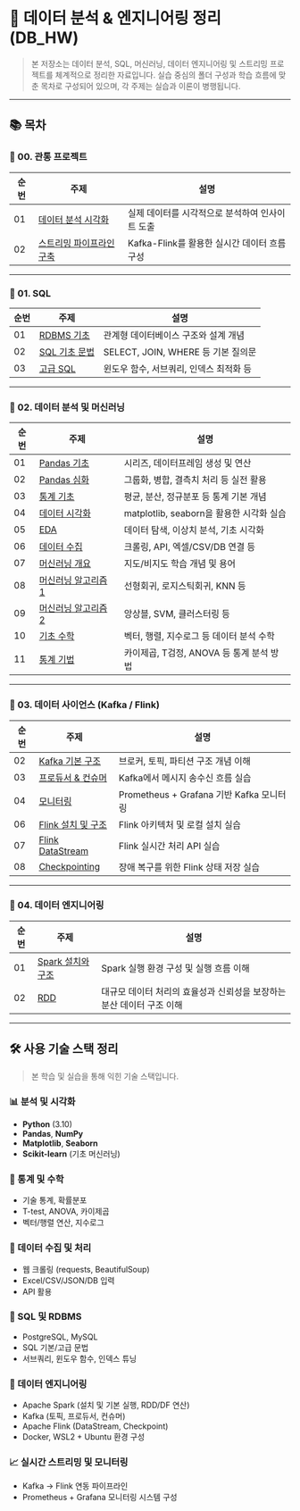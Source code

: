 # 📘 데이터 분석 & 엔지니어링 정리 (DB_HW)

> 본 저장소는 데이터 분석, SQL, 머신러닝, 데이터 엔지니어링 및 스트리밍 프로젝트를 체계적으로 정리한 자료입니다. 실습 중심의 폴더 구성과 학습 흐름에 맞춘 목차로 구성되어 있으며, 각 주제는 실습과 이론이 병행됩니다.

---

## 📚 목차

### 📁 00. 관통 프로젝트

| 순번 | 주제                                                                                   | 설명                                            |
| ---- | -------------------------------------------------------------------------------------- | ----------------------------------------------- |
| 01   | [데이터 분석 시각화](./00.%20관통%20프로젝트/01.%20데이터%20분석%20시각화)             | 실제 데이터를 시각적으로 분석하여 인사이트 도출 |
| 02   | [스트리밍 파이프라인 구축](./00.%20관통%20프로젝트/02.%20스트리밍%20파이프라인%20구축) | Kafka-Flink를 활용한 실시간 데이터 흐름 구성    |

---

### 📁 01. SQL

| 순번 | 주제                                         | 설명                                    |
| ---- | -------------------------------------------- | --------------------------------------- |
| 01   | [RDBMS 기초](./01.%20SQL/01.%20RDBMS)        | 관계형 데이터베이스 구조와 설계 개념    |
| 02   | [SQL 기초 문법](./01.%20SQL/02.%20Basic_SQL) | SELECT, JOIN, WHERE 등 기본 질의문      |
| 03   | [고급 SQL](./01.%20SQL/03.%20SQL_Advanced)   | 윈도우 함수, 서브쿼리, 인덱스 최적화 등 |

---

### 📁 02. 데이터 분석 및 머신러닝

| 순번 | 주제                                                                                       | 설명                                     |
| ---- | ------------------------------------------------------------------------------------------ | ---------------------------------------- |
| 01   | [Pandas 기초](./02.%20데이터%20분석%20및%20머신러닝/01.%20Pandas%20기초)                   | 시리즈, 데이터프레임 생성 및 연산        |
| 02   | [Pandas 심화](./02.%20데이터%20분석%20및%20머신러닝/02.%20Pandas%20심화)                   | 그룹화, 병합, 결측치 처리 등 실전 활용   |
| 03   | [통계 기초](./02.%20데이터%20분석%20및%20머신러닝/03.%20통계%20기초)                       | 평균, 분산, 정규분포 등 통계 기본 개념   |
| 04   | [데이터 시각화](./02.%20데이터%20분석%20및%20머신러닝/04.%20데이터%20시각화)               | matplotlib, seaborn을 활용한 시각화 실습 |
| 05   | [EDA](./02.%20데이터%20분석%20및%20머신러닝/05.%20EDA)                                     | 데이터 탐색, 이상치 분석, 기초 시각화    |
| 06   | [데이터 수집](./02.%20데이터%20분석%20및%20머신러닝/06.%20데이터%20수집)                   | 크롤링, API, 엑셀/CSV/DB 연결 등         |
| 07   | [머신러닝 개요](./02.%20데이터%20분석%20및%20머신러닝/07.%20머신러닝%20개요)               | 지도/비지도 학습 개념 및 용어            |
| 08   | [머신러닝 알고리즘 1](./02.%20데이터%20분석%20및%20머신러닝/08.%20머신러닝%20알고리즘%201) | 선형회귀, 로지스틱회귀, KNN 등           |
| 09   | [머신러닝 알고리즘 2](./02.%20데이터%20분석%20및%20머신러닝/09.%20머신러닝%20알고리즘%202) | 앙상블, SVM, 클러스터링 등               |
| 10   | [기초 수학](./02.%20데이터%20분석%20및%20머신러닝/10.%20데이터분석을%20위한%20기초수학)    | 벡터, 행렬, 지수로그 등 데이터 분석 수학 |
| 11   | [통계 기법](./02.%20데이터%20분석%20및%20머신러닝/11.%20데이터분석_통계기법)               | 카이제곱, T검정, ANOVA 등 통계 분석 방법 |

---

### 📁 03. 데이터 사이언스 (Kafka / Flink)

| 순번 | 주제                                                                        | 설명                                     |
| ---- | --------------------------------------------------------------------------- | ---------------------------------------- |
| 02   | [Kafka 기본 구조](./03.%20데이터%20사이언스/02.%20Kafka%20기본%20구조)      | 브로커, 토픽, 파티션 구조 개념 이해      |
| 03   | [프로듀서 & 컨슈머](./03.%20데이터%20사이언스/03.%20프로듀서%20&%20컨슈머)  | Kafka에서 메시지 송수신 흐름 실습        |
| 04   | [모니터링](./03.%20데이터%20사이언스/04.%20모니터링)                        | Prometheus + Grafana 기반 Kafka 모니터링 |
| 06   | [Flink 설치 및 구조](./03.%20데이터%20사이언스/06.%20Flink%20설치와%20구조) | Flink 아키텍처 및 로컬 설치 실습         |
| 07   | [Flink DataStream](./03.%20데이터%20사이언스/07.%20DataStream)              | Flink 실시간 처리 API 실습               |
| 08   | [Checkpointing](./03.%20데이터%20사이언스/08.%20Checkpointing)              | 장애 복구를 위한 Flink 상태 저장 실습    |

---

### 📁 04. 데이터 엔지니어링

| 순번 | 주제                                                                                | 설명                                                                  |
| ---- | ----------------------------------------------------------------------------------- | --------------------------------------------------------------------- |
| 01   | [Spark 설치와 구조](./04.%20데이터%20엔지니어링/01.%20Spark%20설치와%20기본%20구조) | Spark 실행 환경 구성 및 실행 흐름 이해                                |
| 02   | [RDD](./04.%20데이터%20엔지니어링/02.%20RDD)                                        | 대규모 데이터 처리의 효율성과 신뢰성을 보장하는 분산 데이터 구조 이해 |
---

## 🛠️ 사용 기술 스택 정리

> 본 학습 및 실습을 통해 익힌 기술 스택입니다.

### 📊 분석 및 시각화
- **Python** (3.10)
- **Pandas**, **NumPy**
- **Matplotlib**, **Seaborn**
- **Scikit-learn** (기초 머신러닝)

### 🧠 통계 및 수학
- 기술 통계, 확률분포
- T-test, ANOVA, 카이제곱
- 벡터/행렬 연산, 지수로그

### 💾 데이터 수집 및 처리
- 웹 크롤링 (requests, BeautifulSoup)
- Excel/CSV/JSON/DB 입력
- API 활용

### 🧮 SQL 및 RDBMS
- PostgreSQL, MySQL
- SQL 기본/고급 문법
- 서브쿼리, 윈도우 함수, 인덱스 튜닝

### 🚀 데이터 엔지니어링
- Apache Spark (설치 및 기본 실행, RDD/DF 연산)
- Kafka (토픽, 프로듀서, 컨슈머)
- Apache Flink (DataStream, Checkpoint)
- Docker, WSL2 + Ubuntu 환경 구성

### 📈 실시간 스트리밍 및 모니터링
- Kafka → Flink 연동 파이프라인
- Prometheus + Grafana 모니터링 시스템 구성

